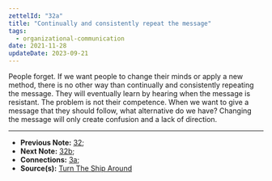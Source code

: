 ```yaml
---
zettelId: "32a"
title: "Continually and consistently repeat the message"
tags:
  - organizational-communication
date: 2021-11-28
updateDate: 2023-09-21
---
```


People forget. If we want people to change their minds or apply a new method, there is no other way than continually and consistently repeating the message. They will eventually learn by hearing when the message is resistant. The problem is not their competence. When we want to give a message that they should follow, what alternative do we have? Changing the message will only create confusion and a lack of direction.

---

- **Previous Note:** [32](/notes/32/);
- **Next Note:** [32b](/notes/32b/);
- **Connections:** [3a](/notes/3a/);
- **Source(s):** [Turn The Ship Around](/turn-the-ship-around-summary-book-chapter-notes/)

